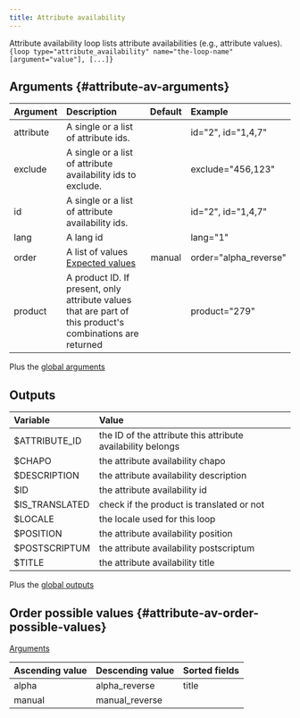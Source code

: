 ```yaml
---
title: Attribute availability
---
```


Attribute availability loop lists attribute availabilities (e.g., attribute values).   
`{loop type="attribute_availability" name="the-loop-name" [argument="value"], [...]}`

## Arguments {#attribute-av-arguments}

| Argument | Description | Default | Example |
| ------------- |:-------------| :-------------: | :-------------|
| attribute      | A single or a list of attribute ids. | | id="2", id="1,4,7" |
| exclude      | A single or a list of attribute availability ids to exclude. | | exclude="456,123" |
| id      | A single or a list of attribute availability ids. | |  id="2", id="1,4,7" |
| lang      | A lang id | |  lang="1" |
| order       | A list of values <br/> [Expected values](#attribute-av-order-possible-values) | manual | order="alpha_reverse" |
| product      | A product ID. If present, only attribute values that are part of this product's combinations are returned | |  product="279" |

Plus the [global arguments](./global_arguments)

## Outputs

| Variable       | Value                                                       |
| :------------  | :---------------------------------------------------------- |
| $ATTRIBUTE_ID	 | the ID of the attribute this attribute availability belongs |
| $CHAPO	     | the attribute availability chapo                            |
| $DESCRIPTION	 | the attribute availability description                      |
| $ID	         | the attribute availability id                               |
| $IS_TRANSLATED | check if the product is translated or not                   |
| $LOCALE	     | the locale used for this loop                               |
| $POSITION	     | the attribute availability position                         |
| $POSTSCRIPTUM  | the attribute availability postscriptum                     |
| $TITLE	     | the attribute availability title                            |

Plus the [global outputs](./global_arguments)

## Order possible values {#attribute-av-order-possible-values}
[Arguments](#attribute-av-arguments)

| Ascending value | Descending value  | Sorted fields |
|-----------------|-------------------|:--------------|
| alpha           | alpha_reverse     | title         |
| manual          | manual_reverse    |               |